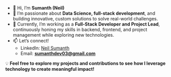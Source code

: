 - 👋 Hi, I’m **Sumanth (Neil)**  
- 👀 I’m passionate about **Data Science, full-stack development**, and building innovative, custom solutions to solve real-world challenges.  
- 🌱 Currently, I’m working as a **Full-Stack Developer and Project Lead**, continuously honing my skills in backend, frontend, and project management while exploring new technologies.  
- 📫 Let’s connect!  
  - LinkedIn: [Neil Sumanth](https://www.linkedin.com/in/neil-sumanth-1306/)  
  - Email: **sumanthdev03@gmail.com**  

💡 **Feel free to explore my projects and contributions to see how I leverage technology to create meaningful impact!**
